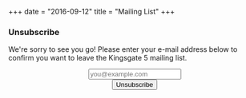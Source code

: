+++
date = "2016-09-12"
title = "Mailing List"
+++ 

### Unsubscribe

We're sorry to see you go! Please enter your e-mail address below to confirm you want to leave the Kingsgate 5 mailing list. 

<form method="post" action="http://scripts.dreamhost.com/add_list.cgi" style="text-align: center;">
  <input type="hidden" name="list" value="announcements" />
  <input type="hidden" name="domain" value="kingsgate5.com" />
  <input type="hidden" name="unsuburl" value="http://www.kingsgate5.com/unsubscribed/" />
  <input name="email" class="form-control" placeholder="you@example.com" /><br />
  <input type="submit" class="btn btn-primary" name="unsub" value="Unsubscribe" />
</form>
